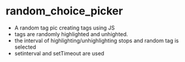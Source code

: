 # random_choice_picker

- A random tag pic creating tags using JS
- tags are randomly highlighted and unhighted.
- the interval of highlighting/unhighlighting stops and random tag is selected
- setinterval and setTimeout are used
